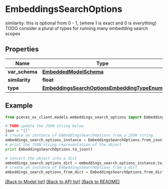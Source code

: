# EmbeddingsSearchOptions

similarity: this is optional from 0 - 1, (where 1 is exact and 0 is everything)  TODO consider a plural of types for running many embedding search scopes

## Properties
Name | Type | Description | Notes
------------ | ------------- | ------------- | -------------
**var_schema** | [**EmbeddedModelSchema**](EmbeddedModelSchema.md) |  | [optional] 
**similarity** | **float** |  | [optional] 
**type** | [**EmbeddingsSearchOptionsEmbeddingTypeEnum**](EmbeddingsSearchOptionsEmbeddingTypeEnum.md) |  | 

## Example

```python
from pieces_os_client.models.embeddings_search_options import EmbeddingsSearchOptions

# TODO update the JSON string below
json = "{}"
# create an instance of EmbeddingsSearchOptions from a JSON string
embeddings_search_options_instance = EmbeddingsSearchOptions.from_json(json)
# print the JSON string representation of the object
print EmbeddingsSearchOptions.to_json()

# convert the object into a dict
embeddings_search_options_dict = embeddings_search_options_instance.to_dict()
# create an instance of EmbeddingsSearchOptions from a dict
embeddings_search_options_from_dict = EmbeddingsSearchOptions.from_dict(embeddings_search_options_dict)
```
[[Back to Model list]](../README.md#documentation-for-models) [[Back to API list]](../README.md#documentation-for-api-endpoints) [[Back to README]](../README.md)


